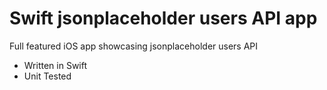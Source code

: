 # Swift jsonplaceholder users API app

Full featured iOS app showcasing jsonplaceholder users API

- Written in Swift
- Unit Tested
